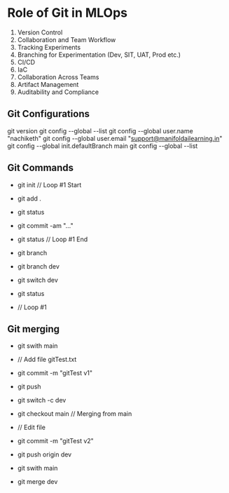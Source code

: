 # Role of Git in MLOps

1. Version Control
2. Collaboration and Team Workflow
3. Tracking Experiments
4. Branching for Experimentation (Dev, SIT, UAT, Prod etc.)
5. CI/CD
6. IaC
7. Collaboration Across Teams
8. Artifact Management
9. Auditability and Compliance

## Git Configurations

git version
git config --global --list
git config --global user.name "nachiketh"
git config --global user.email "support@manifoldailearning.in"
git config --global init.defaultBranch main
git config --global --list

## Git Commands

- git init
// Loop #1 Start
- git add .
- git status
- git commit -am "..."
- git status
// Loop #1 End

- git branch
- git branch dev
- git switch dev
- git status
- // Loop #1

## Git merging

- git swith main
- // Add file gitTest.txt
- git commit -m "gitTest v1"
- git push 

- git switch -c dev
- git checkout main // Merging from main
- // Edit file
- git commit -m "gitTest v2"
- git push origin dev

- git swith main
- git merge dev
